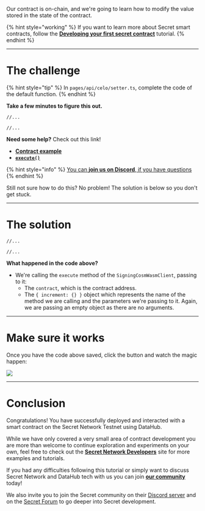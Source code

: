 Our contract is on-chain, and we're going to learn how to modify the value stored in the state of the contract. 

{% hint style="working" %}
If you want to learn more about Secret smart contracts, follow the [**Developing your first secret contract**](https://learn.figment.io/tutorials/creating-a-secret-contract-from-scratch) tutorial.
{% endhint %}


----------------------------------

# The challenge

{% hint style="tip" %}
In `pages/api/celo/setter.ts`, complete the code of the default function. 
{% endhint %}

**Take a few minutes to figure this out.**

```tsx
//...

//...
```

**Need some help?** Check out this link!
* [**Contract example**](https://github.com/enigmampc/SecretJS-Templates/tree/master/5_contracts)  
* [**`execute()`**](https://github.com/enigmampc/SecretNetwork/blob/7adccb9a09579a564fc90173cc9509d88c46d114/cosmwasm-js/packages/sdk/src/signingcosmwasmclient.ts#L409)  

{% hint style="info" %}
[You can **join us on Discord**, if you have questions](https://discord.gg/fszyM7K)
{% endhint %}

Still not sure how to do this? No problem! The solution is below so you don't get stuck.

----------------------------------

# The solution

```tsx
//...

//...
```

**What happened in the code above?**
* We're calling the `execute` method of the `SigningCosmWasmClient`, passing to it:
  * The `contract`, which is the contract address. 
  * The `{ increment: {} }` object which represents the name of the method we are calling and the parameters we're passing to it. Again, we are passing an empty object as there are no arguments.

----------------------------------

# Make sure it works

Once you have the code above saved, click the button and watch the magic happen:

![](../../../.gitbook/assets/pathways/celo/celo-setter.png)

----------------------------------

# Conclusion

Congratulations! You have successfully deployed and interacted with a smart contract on the Secret Network Testnet using DataHub.

While we have only covered a very small area of contract development you are more than welcome to continue exploration and experiments on your own, feel free to check out the [**Secret Network Developers**](https://scrt.network/developers) site for more examples and tutorials.

If you had any difficulties following this tutorial or simply want to discuss Secret Network and DataHub tech with us you can join [**our community**](https://discord.gg/fszyM7K) today!

We also invite you to join the Secret community on their [Discord server](http://chat.scrt.network) and on the [Secret Forum](http://forum.scrt.network) to go deeper into Secret development.  
